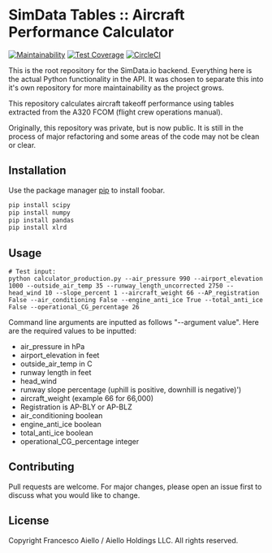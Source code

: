 # SimData Tables :: Aircraft Performance Calculator

[![Maintainability](https://api.codeclimate.com/v1/badges/a99a88d28ad37a79dbf6/maintainability)](https://codeclimate.com/github/FrancescoAiello01/simdata-tables/maintainability)
[![Test Coverage](https://api.codeclimate.com/v1/badges/a99a88d28ad37a79dbf6/test_coverage)](https://codeclimate.com/github/FrancescoAiello01/simdata-tables/test_coverage)
[![CircleCI](https://circleci.com/gh/FrancescoAiello01/simdata-tables.svg?style=svg)](https://app.circleci.com/pipelines/gh/FrancescoAiello01/simdata-tables)

This is the root repository for the SimData.io backend. Everything here is the actual Python functionality in the API. It was chosen to separate this into it's own repository for more maintainability as the project grows.

This repository calculates aircraft takeoff performance using tables extracted from the A320 FCOM (flight crew operations manual).

Originally, this repository was private, but is now public. It is still in the process of major refactoring and some areas of the code may not be clean or clear.

## Installation

Use the package manager [pip](https://pip.pypa.io/en/stable/) to install foobar.

```bash
pip install scipy
pip install numpy
pip install pandas
pip install xlrd
```

## Usage

```
# Test input:
python calculator_production.py --air_pressure 990 --airport_elevation 1000 --outside_air_temp 35 --runway_length_uncorrected 2750 --head_wind 10 --slope_percent 1 --aircraft_weight 66 --AP_registration False --air_conditioning False --engine_anti_ice True --total_anti_ice False --operational_CG_percentage 26
```

Command line arguments are inputted as follows "--argument value". Here are the required values to be inputted:

- air_pressure in hPa
- airport_elevation in feet
- outside_air_temp in C
- runway length in feet
- head_wind
- runway slope percentage (uphill is positive, downhill is negative)')
- aircraft_weight (example 66 for 66,000)
- Registration is AP-BLY or AP-BLZ
- air_conditioning boolean
- engine_anti_ice boolean
- total_anti_ice boolean
- operational_CG_percentage integer

## Contributing

Pull requests are welcome. For major changes, please open an issue first to discuss what you would like to change.

## License

Copyright Francesco Aiello / Aiello Holdings LLC. All rights reserved.
